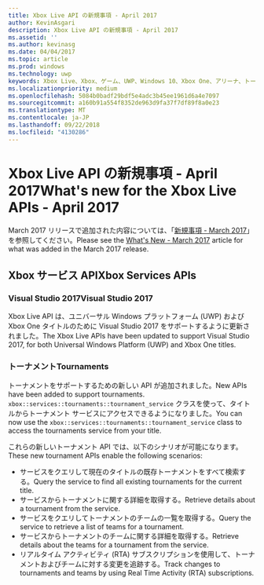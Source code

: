 ```yaml
---
title: Xbox Live API の新規事項 - April 2017
author: KevinAsgari
description: Xbox Live API の新規事項 - April 2017
ms.assetid: ''
ms.author: kevinasg
ms.date: 04/04/2017
ms.topic: article
ms.prod: windows
ms.technology: uwp
keywords: Xbox Live、Xbox、ゲーム、UWP、Windows 10、Xbox One、アリーナ、トーナメント
ms.localizationpriority: medium
ms.openlocfilehash: 5084b0badf29bdf5e4adc3b45ee1961d6a4e7097
ms.sourcegitcommit: a160b91a554f8352de963d9fa37f7df89f8a0e23
ms.translationtype: MT
ms.contentlocale: ja-JP
ms.lasthandoff: 09/22/2018
ms.locfileid: "4130286"
---
```

# <a name="whats-new-for-the-xbox-live-apis---april-2017"></a><span data-ttu-id="d8df8-104">Xbox Live API の新規事項 - April 2017</span><span class="sxs-lookup"><span data-stu-id="d8df8-104">What's new for the Xbox Live APIs - April 2017</span></span>

<span data-ttu-id="d8df8-105">March 2017 リリースで追加された内容については、「[新規事項 - March 2017](1703-whats-new.md)」を参照してください。</span><span class="sxs-lookup"><span data-stu-id="d8df8-105">Please see the [What's New - March 2017](1703-whats-new.md) article for what was added in the March 2017 release.</span></span>

## <a name="xbox-services-apis"></a><span data-ttu-id="d8df8-106">Xbox サービス API</span><span class="sxs-lookup"><span data-stu-id="d8df8-106">Xbox Services APIs</span></span>

### <a name="visual-studio-2017"></a><span data-ttu-id="d8df8-107">Visual Studio 2017</span><span class="sxs-lookup"><span data-stu-id="d8df8-107">Visual Studio 2017</span></span>

<span data-ttu-id="d8df8-108">Xbox Live API は、ユニバーサル Windows プラットフォーム (UWP) および Xbox One タイトルのために Visual Studio 2017 をサポートするように更新されました。</span><span class="sxs-lookup"><span data-stu-id="d8df8-108">The Xbox Live APIs have been updated to support Visual Studio 2017, for both Universal Windows Platform (UWP) and Xbox One titles.</span></span>

### <a name="tournaments"></a><span data-ttu-id="d8df8-109">トーナメント</span><span class="sxs-lookup"><span data-stu-id="d8df8-109">Tournaments</span></span>

<span data-ttu-id="d8df8-110">トーナメントをサポートするための新しい API が追加されました。</span><span class="sxs-lookup"><span data-stu-id="d8df8-110">New APIs have been added to support tournaments.</span></span> <span data-ttu-id="d8df8-111">`xbox::services::tournaments::tournament_service` クラスを使って、タイトルからトーナメント サービスにアクセスできるようになりました。</span><span class="sxs-lookup"><span data-stu-id="d8df8-111">You can now use the `xbox::services::tournaments::tournament_service` class to access the tournaments service from your title.</span></span>

<span data-ttu-id="d8df8-112">これらの新しいトーナメント API では、以下のシナリオが可能になります。</span><span class="sxs-lookup"><span data-stu-id="d8df8-112">These new tournament APIs enable the following scenarios:</span></span>

* <span data-ttu-id="d8df8-113">サービスをクエリして現在のタイトルの既存トーナメントをすべて検索する。</span><span class="sxs-lookup"><span data-stu-id="d8df8-113">Query the service to find all existing tournaments for the current title.</span></span>
* <span data-ttu-id="d8df8-114">サービスからトーナメントに関する詳細を取得する。</span><span class="sxs-lookup"><span data-stu-id="d8df8-114">Retrieve details about a tournament from the service.</span></span>
* <span data-ttu-id="d8df8-115">サービスをクエリしてトーナメントのチームの一覧を取得する。</span><span class="sxs-lookup"><span data-stu-id="d8df8-115">Query the service to retrieve a list of teams for a tournament.</span></span>
* <span data-ttu-id="d8df8-116">サービスからトーナメントのチームに関する詳細を取得する。</span><span class="sxs-lookup"><span data-stu-id="d8df8-116">Retrieve details about the teams for a tournament from the service.</span></span>
* <span data-ttu-id="d8df8-117">リアルタイム アクティビティ (RTA) サブスクリプションを使用して、トーナメントおよびチームに対する変更を追跡する。</span><span class="sxs-lookup"><span data-stu-id="d8df8-117">Track changes to tournaments and teams by using Real Time Activity (RTA) subscriptions.</span></span>
